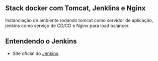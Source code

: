 ## Stack docker com Tomcat, Jenklins e Nginx 
Instanciação de ambiente rodando tomcat como servidor de aplicação, jenkins como serviço de CD/CD e Nginx para load balancer.

## Entendendo o Jenkins

* Site oficial do [Jenkins](https://jenkins.io/).


